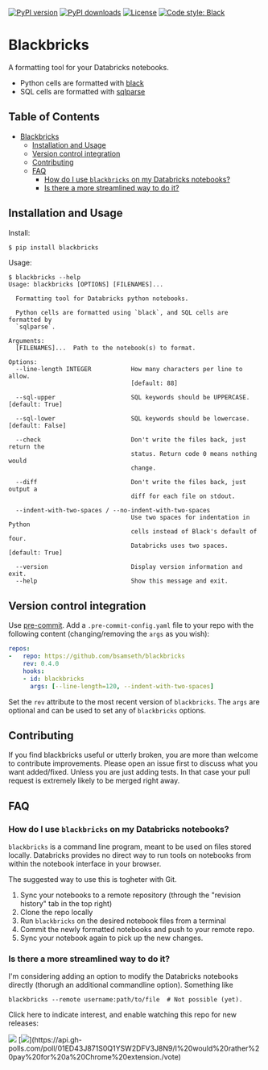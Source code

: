 [![PyPI version](https://img.shields.io/pypi/v/blackbricks.svg?logo=pypi&logoColor=FFE873)](https://pypi.org/project/blackbricks/)
[![PyPI downloads](https://img.shields.io/pypi/dm/blackbricks)](https://pypistats.org/packages/blackbricks)
[![License](https://img.shields.io/pypi/l/blackbricks)](LICENSE)
[![Code style: Black](https://img.shields.io/badge/code%20style-black-000000.svg)](https://github.com/psf/black)

# Blackbricks

A formatting tool for your Databricks notebooks.

- Python cells are formatted with [black](https://github.com/psf/black)
- SQL cells are formatted with [sqlparse](https://github.com/andialbrecht/sqlparse)

## Table of Contents
- [Blackbricks](#blackbricks)
  * [Installation and Usage](#installation-and-usage)
  * [Version control integration](#version-control-integration)
  * [Contributing](#contributing)
  * [FAQ](#faq)
    + [How do I use `blackbricks` on my Databricks notebooks?](#how-do-i-use--blackbricks--on-my-databricks-notebooks-)
    + [Is there a more streamlined way to do it?](#is-there-a-more-streamlined-way-to-do-it-)

## Installation and Usage 

Install:

```bash
$ pip install blackbricks
```

Usage:

```text
$ blackbricks --help
Usage: blackbricks [OPTIONS] [FILENAMES]...

  Formatting tool for Databricks python notebooks.

  Python cells are formatted using `black`, and SQL cells are formatted by
  `sqlparse`.

Arguments:
  [FILENAMES]...  Path to the notebook(s) to format.

Options:
  --line-length INTEGER           How many characters per line to allow.
                                  [default: 88]

  --sql-upper                     SQL keywords should be UPPERCASE.  [default: True]

  --sql-lower                     SQL keywords should be lowercase.  [default: False]

  --check                         Don't write the files back, just return the
                                  status. Return code 0 means nothing would
                                  change.

  --diff                          Don't write the files back, just output a
                                  diff for each file on stdout.

  --indent-with-two-spaces / --no-indent-with-two-spaces
                                  Use two spaces for indentation in Python
                                  cells instead of Black's default of four.
                                  Databricks uses two spaces.  [default: True]

  --version                       Display version information and exit.
  --help                          Show this message and exit.

```



## Version control integration

Use [pre-commit](https://pre-commit.com). Add a
`.pre-commit-config.yaml` file to your repo with the following content (changing/removing the `args` as you wish):

```yaml
repos:
-   repo: https://github.com/bsamseth/blackbricks
    rev: 0.4.0
    hooks:
    - id: blackbricks
      args: [--line-length=120, --indent-with-two-spaces]
```

Set the `rev` attribute to the most recent version of `blackbricks`.
The `args` are optional and can be used to set any of `blackbricks` options.

## Contributing

If you find blackbricks useful or utterly broken, you are more than welcome to contribute improvements. Please open an issue first to discuss what you want added/fixed. Unless you are just adding tests. In that case your pull request is extremely likely to be merged right away.

## FAQ

### How do I use `blackbricks` on my Databricks notebooks?

`blackbricks` is a command line program, meant to be used on files stored locally. Databricks provides no direct way to run tools on notebooks from within the notebook interface in your browser. 

The suggested way to use this is togheter with Git. 
1. Sync your notebooks to a remote repository (through the "revision history" tab in the top right)
2. Clone the repo locally
3. Run `blackbricks` on the desired notebook files from a terminal
4. Commit the newly formatted notebooks and push to your remote repo.
5. Sync your notebook again to pick up the new changes.

### Is there a more streamlined way to do it?

I'm considering adding an option to modify the Databricks notebooks directly (thorugh an additional commandline option). Something like
```
blackbricks --remote username:path/to/file  # Not possible (yet).
```
Click here to indicate interest, and enable watching this repo for new releases: 

[![](https://api.gh-polls.com/poll/01ED43J871S0Q1YSW2DFV3J8N9/Yes%2C%20please%20make%20a%20command%20line%20option%20for%20this%21)](https://api.gh-polls.com/poll/01ED43J871S0Q1YSW2DFV3J8N9/Yes%2C%20please%20make%20a%20command%20line%20option%20for%20this%21/vote)
[![](https://api.gh-polls.com/poll/01ED43J871S0Q1YSW2DFV3J8N9/I%20would%20rather%20pay%20for%20a%20Chrome%20extension.)](https://api.gh-polls.com/poll/01ED43J871S0Q1YSW2DFV3J8N9/I%20would%20rather%20pay%20for%20a%20Chrome%20extension./vote)
